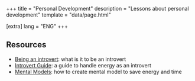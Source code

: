 +++
title = "Personal Development"
description = "Lessons about personal development"
template = "data/page.html"

[extra]
lang = "ENG"
+++

## Resources

* [Being an introvert](https://belleame.bearblog.dev/being-an-introvert/): what is it to be an introvert
* [Introvert Guide](https://ashleyjanssen.com/the-introverts-guide-to-increasing-energy/): a guide to handle energy as an introvert
* [Mental Models](https://durmonski.com/self-improvement/how-to-use-mental-models/): how to create mental model to save energy and time
